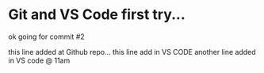 # Git and VS Code first try...
ok going for commit #2

this line added at Github repo...
this line add in VS CODE
another line added in VS code @ 11am
